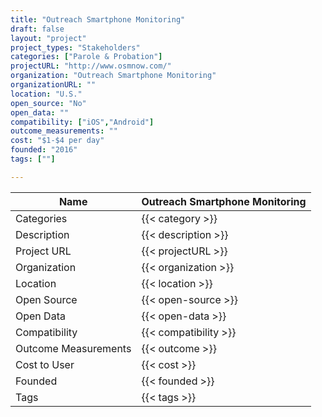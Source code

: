 ```yaml
---
title: "Outreach Smartphone Monitoring"
draft: false
layout: "project"
project_types: "Stakeholders"
categories: ["Parole & Probation"]
projectURL: "http://www.osmnow.com/"
organization: "Outreach Smartphone Monitoring"
organizationURL: ""
location: "U.S."
open_source: "No"
open_data: ""
compatibility: ["iOS","Android"]
outcome_measurements: ""
cost: "$1-$4 per day"
founded: "2016"
tags: [""]

---
```



Name                    |  Outreach Smartphone Monitoring    
------------------------|----
Categories              | {{< category >}} 
Description             | {{< description >}} 
Project URL             | {{< projectURL >}} 
Organization            | {{< organization >}} 
Location                | {{< location >}} 
Open Source             | {{< open-source >}} 
Open Data               | {{< open-data >}} 
Compatibility           | {{< compatibility >}} 
Outcome Measurements    | {{< outcome >}} 
Cost to User            | {{< cost >}} 
Founded                 | {{< founded >}} 
Tags                    | {{< tags >}} 

